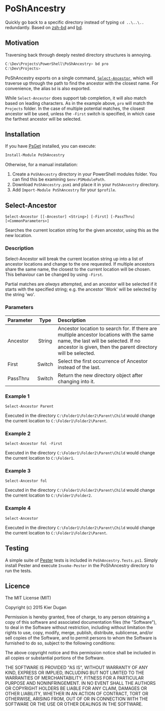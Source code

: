 PoShAncestry
============

Quickly go back to a specific directory instead of typing `cd ..\..\..`
redundantly.  Based on [zsh-bd](https://github.com/Tarrasch/zsh-bd) and
[bd](http://vigneshwaranr.github.io/bd/).

## Motivation

Traversing back through deeply nested directory structures is annoying.

``` PowerShell
C:\Dev\Projects\PowerShell\PoShAncestry> bd pro
C:\Dev\Projects>
```

PoShAncestry exports on a single command, [`Select-Ancestor`](#Select-Ancestor),
which will traverse up through the path to find the ancestor with the closest
name.  For convenience, the alias `bd` is also exported.

While `Select-Ancestor` does support tab completion, it will also match based on
leading characters.  As in the example above, `pro` will match the `Projects`
folder.  In the case of multiple potential matches, the closest ancestor will be
used, unless the `-First` switch is specified, in which case the farthest
ancestor will be selected.

## Installation

If you have [PsGet](http://psget.net/) installed, you can execute:

```PowerShell
Install-Module PoShAncestry
```

Otherwise, for a manual installation:

1.  Create a `PoShAncestry` directory in your PowerShell modules folder.  You
    can find this be examining `$env:PSModulePath`.
2.  Download `PoShAncestry.psm1` and place it in your `PoShAncestry` directory.
3.  Add `Import-Module PoShAncestry` for your `$profile`.

<a id="Select-Ancestor"></a>
## Select-Ancestor

```
Select-Ancestor [[-Ancestor] <String>] [-First] [-PassThru] [<CommonParameters>]
```

Searches the current location string for the given ancestor, using this as the
new location.

### Description
Select-Ancestor will break the current location string up into a list of
ancestor locations and change to the one requested.  If multiple ancestors share
the same name, the closest to the current location will be chosen.  This
behaviour can be changed by using `-First`.

Partial matches are *always* attempted, and an ancestor will be selected if it
starts with the specified string; e.g. the ancestor 'Work' will be selected by
the string 'wo'.

### Parameters
| Parameter | Type   | Description                                                                                                                                                                                     |
| :-------- | :----: | :---------------------------------------------------------------------------------------------------------------------------------------------------------------------------------------------- |
| Ancestor  | String | Ancestor location to search for.  If there are multiple ancestor locations with the same name, the last will be selected.  If no ancestor is given, then the parent directory will be selected. |
| First     | Switch | Select the first occurrence of Ancestor instead of the last.                                                                                                                                    |
| PassThru  | Switch | Return the new directory object after changing into it.                                                                                                                                         |

### Example 1
```
Select-Ancestor Parent
```

Executed in the directory `C:\Folder1\Folder2\Parent\Child` would change the
current location to `C:\Folder1\Folder2\Parent`.

### Example 2
```
Select-Ancestor fol -First
```

Executed in the directory `C:\Folder1\Folder2\Parent\Child` would change the
current location to `C:\Folder1`.

### Example 3
```
Select-Ancestor fol
```

Executed in the directory `C:\Folder1\Folder2\Parent\Child` would change the
current location to `C:\Folder1\Folder2`.

### Example 4
```
Select-Ancestor
```

Executed in the directory `C:\Folder1\Folder2\Parent\Child` would change the
current location to `C:\Folder1\Folder2\Parent`.


## Testing

A simple suite of [Pester](https://github.com/pester/Pester) tests is included
in `PoShAncestry.Tests.ps1`.  Simply install Pester and execute `Invoke-Pester`
in the PoShAncestry directory to run the tests.

## Licence

The MIT License (MIT)

Copyright (c) 2015 Kier Dugan

Permission is hereby granted, free of charge, to any person obtaining a copy of
this software and associated documentation files (the "Software"), to deal in
the Software without restriction, including without limitation the rights to
use, copy, modify, merge, publish, distribute, sublicense, and/or sell copies of
the Software, and to permit persons to whom the Software is furnished to do so,
subject to the following conditions:

The above copyright notice and this permission notice shall be included in all
copies or substantial portions of the Software.

THE SOFTWARE IS PROVIDED "AS IS", WITHOUT WARRANTY OF ANY KIND, EXPRESS OR
IMPLIED, INCLUDING BUT NOT LIMITED TO THE WARRANTIES OF MERCHANTABILITY, FITNESS
FOR A PARTICULAR PURPOSE AND NONINFRINGEMENT. IN NO EVENT SHALL THE AUTHORS OR
COPYRIGHT HOLDERS BE LIABLE FOR ANY CLAIM, DAMAGES OR OTHER LIABILITY, WHETHER
IN AN ACTION OF CONTRACT, TORT OR OTHERWISE, ARISING FROM, OUT OF OR IN
CONNECTION WITH THE SOFTWARE OR THE USE OR OTHER DEALINGS IN THE SOFTWARE.
